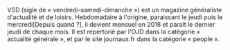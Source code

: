 
VSD (sigle de « vendredi-samedi-dimanche ») est un magazine généraliste d'actualité et de loisirs. Hebdomadaire à l'origine, paraissant le jeudi puis le mercredi[Depuis quand ?], il devient mensuel en 2018 et paraît le dernier jeudi de chaque mois. Il est répertorié par l'OJD dans la catégorie « actualité générale », et par le site journaux.fr dans la catégorie « people ».
